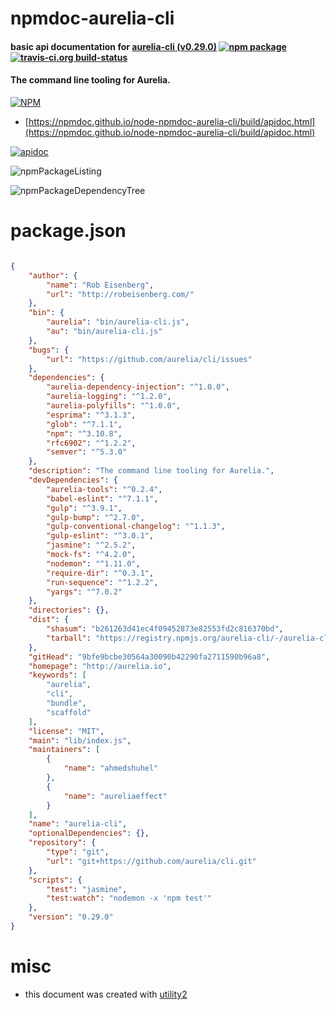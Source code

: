 # npmdoc-aurelia-cli

#### basic api documentation for  [aurelia-cli (v0.29.0)](http://aurelia.io)  [![npm package](https://img.shields.io/npm/v/npmdoc-aurelia-cli.svg?style=flat-square)](https://www.npmjs.org/package/npmdoc-aurelia-cli) [![travis-ci.org build-status](https://api.travis-ci.org/npmdoc/node-npmdoc-aurelia-cli.svg)](https://travis-ci.org/npmdoc/node-npmdoc-aurelia-cli)

#### The command line tooling for Aurelia.

[![NPM](https://nodei.co/npm/aurelia-cli.png?downloads=true&downloadRank=true&stars=true)](https://www.npmjs.com/package/aurelia-cli)

- [https://npmdoc.github.io/node-npmdoc-aurelia-cli/build/apidoc.html](https://npmdoc.github.io/node-npmdoc-aurelia-cli/build/apidoc.html)

[![apidoc](https://npmdoc.github.io/node-npmdoc-aurelia-cli/build/screenCapture.buildCi.browser.%252Ftmp%252Fbuild%252Fapidoc.html.png)](https://npmdoc.github.io/node-npmdoc-aurelia-cli/build/apidoc.html)

![npmPackageListing](https://npmdoc.github.io/node-npmdoc-aurelia-cli/build/screenCapture.npmPackageListing.svg)

![npmPackageDependencyTree](https://npmdoc.github.io/node-npmdoc-aurelia-cli/build/screenCapture.npmPackageDependencyTree.svg)



# package.json

```json

{
    "author": {
        "name": "Rob Eisenberg",
        "url": "http://robeisenberg.com/"
    },
    "bin": {
        "aurelia": "bin/aurelia-cli.js",
        "au": "bin/aurelia-cli.js"
    },
    "bugs": {
        "url": "https://github.com/aurelia/cli/issues"
    },
    "dependencies": {
        "aurelia-dependency-injection": "^1.0.0",
        "aurelia-logging": "^1.2.0",
        "aurelia-polyfills": "^1.0.0",
        "esprima": "^3.1.3",
        "glob": "^7.1.1",
        "npm": "^3.10.8",
        "rfc6902": "^1.2.2",
        "semver": "^5.3.0"
    },
    "description": "The command line tooling for Aurelia.",
    "devDependencies": {
        "aurelia-tools": "^0.2.4",
        "babel-eslint": "^7.1.1",
        "gulp": "^3.9.1",
        "gulp-bump": "^2.7.0",
        "gulp-conventional-changelog": "^1.1.3",
        "gulp-eslint": "^3.0.1",
        "jasmine": "^2.5.2",
        "mock-fs": "^4.2.0",
        "nodemon": "^1.11.0",
        "require-dir": "^0.3.1",
        "run-sequence": "^1.2.2",
        "yargs": "^7.0.2"
    },
    "directories": {},
    "dist": {
        "shasum": "b261263d41ec4f09452873e82553fd2c816370bd",
        "tarball": "https://registry.npmjs.org/aurelia-cli/-/aurelia-cli-0.29.0.tgz"
    },
    "gitHead": "9bfe9bcbe30564a30090b42290fa2711590b96a8",
    "homepage": "http://aurelia.io",
    "keywords": [
        "aurelia",
        "cli",
        "bundle",
        "scaffold"
    ],
    "license": "MIT",
    "main": "lib/index.js",
    "maintainers": [
        {
            "name": "ahmedshuhel"
        },
        {
            "name": "aureliaeffect"
        }
    ],
    "name": "aurelia-cli",
    "optionalDependencies": {},
    "repository": {
        "type": "git",
        "url": "git+https://github.com/aurelia/cli.git"
    },
    "scripts": {
        "test": "jasmine",
        "test:watch": "nodemon -x 'npm test'"
    },
    "version": "0.29.0"
}
```



# misc
- this document was created with [utility2](https://github.com/kaizhu256/node-utility2)
